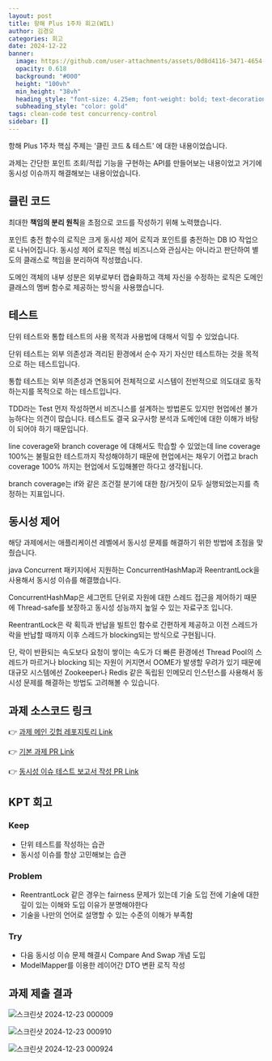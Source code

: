 ```yaml
---
layout: post
title: 항해 Plus 1주차 회고(WIL)
author: 김경오
categories: 회고
date: 2024-12-22
banner:
  image: https://github.com/user-attachments/assets/0d8d4116-3471-4654-82e8-2b5b558ccc85
  opacity: 0.618
  background: "#000"
  height: "100vh"
  min_height: "38vh"
  heading_style: "font-size: 4.25em; font-weight: bold; text-decoration: underline"
  subheading_style: "color: gold"
tags: clean-code test concurrency-control
sidebar: []
---
```


항해 Plus 1주차 핵심 주제는 ‘클린 코드 & 테스트’ 에 대한 내용이었습니다.

과제는 간단한 포인트 조회/적립 기능을 구현하는 API를 만들어보는 내용이었고 거기에 동시성 이슈까지 해결해보는 내용이었습니다.

## 클린 코드

최대한 **책임의 분리 원칙**을 초점으로 코드를 작성하기 위해 노력했습니다.

포인트 충전 함수의 로직은 크게 동시성 제어 로직과 포인트를 충전하는 DB IO 작업으로 나뉘어집니다. 동시성 제어 로직은 핵심 비즈니스와 관심사는 아니라고 판단하여 별도의 클래스로 책임을 분리하여 작성했습니다.

도메인 객체의 내부 성분은 외부로부터 캡슐화하고 객체 자신을 수정하는 로직은 도메인 클래스의 멤버 함수로 제공하는 방식을 사용했습니다.

## 테스트

단위 테스트와 통합 테스트의 사용 목적과 사용법에 대해서 익힐 수 있었습니다.

단위 테스트는 외부 의존성과 격리된 환경에서 순수 자기 자신만 테스트하는 것을 목적으로 하는 테스트입니다.

통합 테스트는 외부 의존성과 연동되어 전체적으로 시스템이 전반적으로 의도대로 동작하는지를 목적으로 하는 테스트입니다.

TDD라는 Test 먼저 작성하면서 비즈니스를 설계하는 방법론도 있지만 현업에선 불가능하다는 의견이 많습니다. 테스트도 결국 요구사항 분석과 도메인에 대한 이해가 바탕이 되어야 하기 때문입니다.

line coverage와 branch coverage 에 대해서도 학습할 수 있었는데 line coverage 100%는 불필요한 테스트까지 작성해야하기 때문에 현업에서는 채우기 어렵고 brach coverage 100% 까지는 현업에서 도입해볼만 하다고 생각됩니다.

branch coverage는 if와 같은 조건절 분기에 대한 참/거짓이 모두 실행되었는지를 측정하는 지표입니다.

## 동시성 제어

해당 과제에서는 애플리케이션 레벨에서 동시성 문제를 해결하기 위한 방법에 초점을 맞췄습니다.

java Concurrent 패키지에서 지원하는 ConcurrentHashMap과 ReentrantLock을 사용해서 동시성 이슈를 해결했습니다.

ConcurrentHashMap은 세그먼트 단위로 자원에 대한 스레드 접근을 제어하기 때문에 Thread-safe를 보장하고 동시성 성능까지 높일 수 있는 자료구조 입니다.

ReentrantLock은 락 획득과 반납을 빌트인 함수로 간편하게 제공하고 이전 스레드가 락을 반납할 때까지 이후 스레드가 blocking되는 방식으로 구현됩니다.

단, 락이 반환되는 속도보다 요청이 쌓이는 속도가 더 빠른 환경에선 Thread Pool의 스레드가 마르거나 blocking 되는 자원이 커지면서 OOME가 발생할 우려가 있기 때문에 대규모 시스템에선 Zookeeper나 Redis 같은 독립된 인메모리 인스턴스를 사용해서 동시성 문제를 해결하는 방법도 고려해볼 수 있습니다.

## 과제 소스코드 링크

👉 [과제 메인 깃헙 레포지토리 Link](https://github.com/KIM-KYOUNG-OH/hhplus-1st-week)  

👉 [기본 과제 PR Link](https://github.com/KIM-KYOUNG-OH/hhplus-1st-week/pull/1)

👉 [동시성 이슈 테스트 보고서 작성 PR Link](https://github.com/KIM-KYOUNG-OH/hhplus-1st-week/pull/2)

## KPT 회고

### Keep

- 단위 테스트를 작성하는 습관
- 동시성 이슈를 항상 고민해보는 습관

### Problem

- ReentrantLock 같은 경우는 fairness 문제가 있는데 기술 도입 전에 기술에 대한 깊이 있는 이해와 도입 이유가 분명해야한다
- 기술을 나만의 언어로 설명할 수 있는 수준의 이해가 부족함

### Try

- 다음 동시성 이슈 문제 해결시 Compare And Swap 개념 도입
- ModelMapper를 이용한 레이어간 DTO 변환 로직 작성

## 과제 제출 결과

![스크린샷 2024-12-23 000009](https://github.com/user-attachments/assets/25987210-aa29-4ccd-a21d-979dd8903cec)  

![스크린샷 2024-12-23 000910](https://github.com/user-attachments/assets/2508e65b-81d6-4dd0-b060-eb735332f91b)  

![스크린샷 2024-12-23 000924](https://github.com/user-attachments/assets/8e6f73db-1d55-4165-b3ae-91bdc284de9a)  


